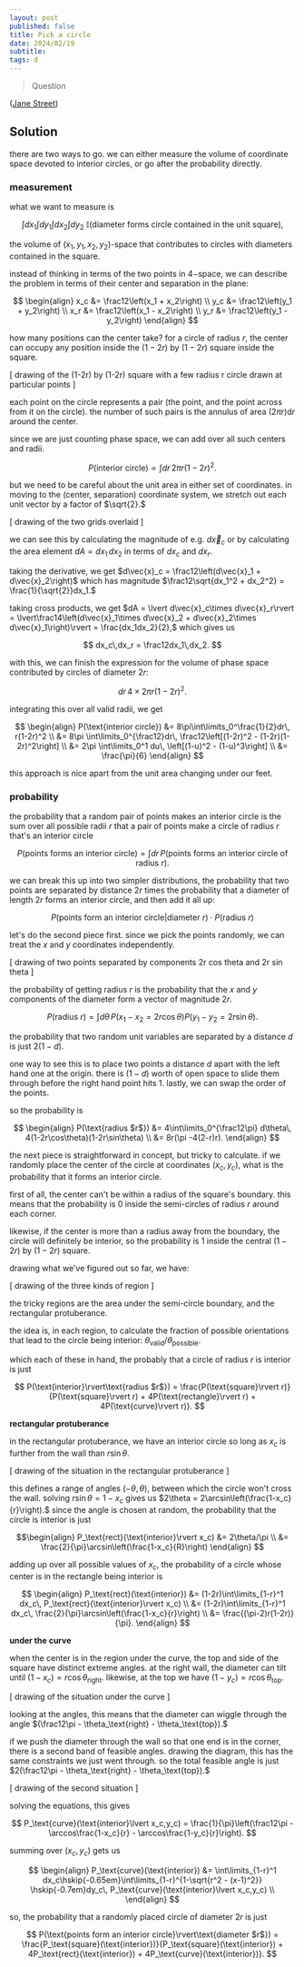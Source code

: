 ```yaml
---
layout: post
published: false
title: Pick a circle
date: 2024/02/19
subtitle:
tags: d
---
```


>Question

<!--more-->

([Jane Street](URL))

## Solution

there are two ways to go. we can either measure the volume of coordinate space devoted to interior circles, or go after the probability directly.


### measurement

what we want to measure is 

$$ \int dx_1 \int dy_1 \int dx_2 \int dy_2\ \mathbb{I}(\text{diameter forms circle contained in the unit square}), $$

the volume of $(x_1,y_1,x_2,y_2)$-space that contributes to circles with diameters contained in the square.

instead of thinking in terms of the two points in $4-$space, we can describe the problem in terms of their center and separation in the plane:

$$ \begin{align}
  x_c &= \frac12\left(x_1 + x_2\right) \\
  y_c &= \frac12\left(y_1 + y_2\right) \\
  x_r &= \frac12\left(x_1 - x_2\right) \\
  y_r &= \frac12\left(y_1 - y_2\right)
\end{align} $$

how many positions can the center take? for a circle of radius $r,$ the center can occupy any position inside the $(1-2r)$ by $(1-2r)$ square inside the square. 

[ drawing of the (1-2r) by (1-2r) square with a few radius r circle drawn at particular points ]

each point on the circle represents a pair (the point, and the point across from it on the circle). the number of such pairs is the annulus of area $(2\pi r)\text{d}r$ around the center. 

since we are just counting phase space, we can add over all such centers and radii. 

$$ P(\text{interior circle}) \propto \int dr\, 2\pi r(1-2r)^2. $$

but we need to be careful about the unit area in either set of coordinates. in moving to the (center, separation) coordinate system, we stretch out each unit vector by a factor of $\sqrt{2}.$ 

[ drawing of the two grids overlaid ]

we can see this by calculating the magnitude of e.g. $d\vec{x}_c$ or by calculating the area element $dA = dx_1\,dx_2$ in terms of $dx_c$ and $dx_r.$

taking the derivative, we get $d\vec{x}_c = \frac12\left(d\vec{x}_1 + d\vec{x}_2\right)$ which has magnitude $\frac12\sqrt{dx_1^2 + dx_2^2} = \frac{1}{\sqrt{2}}dx_1.$ 

taking cross products, we get $dA = \lvert d\vec{x}_c\times d\vec{x}_r\rvert = \lvert\frac14\left(d\vec{x}_1\times d\vec{x}_2 + d\vec{x}_2\times d\vec{x}_1\right)\rvert = \frac{dx_1dx_2}{2},$ which gives us 

$$ dx_c\,dx_r = \frac12dx_1\,dx_2. $$

with this, we can finish the expression for the volume of phase space contributed by circles of diameter $2r:$

$$ dr\,4\times 2\pi r(1-2r)^2. $$

integrating this over all valid radii, we get 

$$ \begin{align}
  P(\text{interior circle}) &= 8\pi\int\limits_0^\frac{1}{2}dr\, r(1-2r)^2 \\
                            &= 8\pi \int\limits_0^{\frac12}dr\, \frac12\left[(1-2r)^2 - (1-2r)(1-2r)^2\right] \\
                            &= 2\pi \int\limits_0^1 du\, \left[(1-u)^2 - (1-u)^3\right] \\
                            &= \frac{\pi}{6}
\end{align} $$

this approach is nice apart from the unit area changing under our feet. 

### probability

the probability that a random pair of points makes an interior circle is the sum over all possible radii $r$ that a pair of points make a circle of radius $r$ that's an interior circle

$$ P(\text{points forms an interior circle}) = \int dr\, P(\text{points forms an interior circle of radius $r$}). $$

we can break this up into two simpler distributions, the probability that two points are separated by distance $2r$ times the probability that a diameter of length $2r$ forms an interior circle, and then add it all up:

$$ P(\text{points form an interior circle}\rvert\text{diameter $r$}) \cdot P(\text{radius $r$}) $$

let's do the second piece first. since we pick the points randomly, we can treat the $x$ and $y$ coordinates independently. 

[ drawing of two points separated by components 2r cos theta and 2r sin theta ]

the probability of getting radius $r$ is the probability that the $x$ and $y$ components of the diameter form a vector of magnitude $2r.$ 

$$ P(\text{radius $r$}) = \int d\theta\, P(\text{$x_1-x_2 = 2r \cos\theta$})P(\text{$y_1-y_2 = 2r \sin\theta$}). $$

the probability that two random unit variables are separated by a distance $d$ is just $2(1-d).$ 

one way to see this is to place two points a distance $d$ apart with the left hand one at the origin. there is $(1-d)$ worth of open space to slide them through before the right hand point hits $1.$ lastly, we can swap the order of the points.

so the probability is

$$ \begin{align}
  P(\text{radius $r$}) &= 4\int\limits_0^{\frac12\pi} d\theta\, 4(1-2r\cos\theta)(1-2r\sin\theta) \\
  &= 8r(\pi -4(2-r)r). 
\end{align} $$

the next piece is straightforward in concept, but tricky to calculate. if we randomly place the center of the circle at coordinates $(x_c,y_c),$ what is the probability that it forms an interior circle.

first of all, the center can't be within a radius of the square's boundary. this means that the probability is $0$ inside the semi-circles of radius $r$ around each corner.

likewise, if the center is more than a radius away from the boundary, the circle will definitely be interior, so the probability is $1$ inside the central $(1-2r)$ by $(1-2r)$ square. 

drawing what we've figured out so far, we have:

[ drawing of the three kinds of region ]

the tricky regions are the area under the semi-circle boundary, and the rectangular protuberance. 

the idea is, in each region, to calculate the fraction of possible orientations that lead to the circle being interior: $\theta_\text{valid}/\theta_\text{possible}.$

which each of these in hand, the probably that a circle of radius $r$ is interior is just

$$ P(\text{interior}\rvert\text{radius $r$}) = \frac{P(\text{square}\rvert r)}{P(\text{square}\rvert r) + 4P(\text{rectangle}\rvert r) + 4P(\text{curve}\rvert r)}. $$

**rectangular protuberance**

in the rectangular protuberance, we have an interior circle so long as $x_c$ is further from the wall than $r\sin\theta.$

[ drawing of the situation in the rectangular protuberance ]

this defines a range of angles $(-\theta,\theta)$, between which the circle won't cross the wall. solving $r\sin\theta = 1-x_c$ gives us $2\theta = 2\arcsin\left(\frac{1-x_c}{r}\right).$ since the angle is chosen at random, the probability that the circle is interior is just 

$$\begin{align} 
  P_\text{rect}(\text{interior}\rvert x_c) &= 2\theta/\pi \\
  &= \frac{2}{\pi}\arcsin\left(\frac{1-x_c}{R}\right)
\end{align} $$

adding up over all possible values of $x_c,$ the probability of a circle whose center is in the rectangle being interior is

$$ \begin{align}
  P_\text{rect}(\text{interior}) &= (1-2r)\int\limits_{1-r}^1 dx_c\, P_\text{rect}(\text{interior}\rvert x_c)  \\
  &= (1-2r)\int\limits_{1-r}^1 dx_c\, \frac{2}{\pi}\arcsin\left(\frac{1-x_c}{r}\right) \\
  &= \frac{(\pi-2)r(1-2r)}{\pi}. 
\end{align} $$

**under the curve**

when the center is in the region under the curve, the top and side of the square have distinct extreme angles. at the right wall, the diameter can tilt until $(1-x_c) = r\cos\theta_\text{right}.$ likewise, at the top we have $(1-y_c) = r\cos\theta_\text{top}.$ 

[ drawing of the situation under the curve ]

looking at the angles, this means that the diameter can wiggle through the angle $(\frac12\pi - \theta_\text{right} - \theta_\text{top}).$ 

if we push the diameter through the wall so that one end is in the corner, there is a second band of feasible angles. drawing the diagram, this has the same constraints we just went through. so the total feasible angle is just $2(\frac12\pi - \theta_\text{right} - \theta_\text{top}).$

[ drawing of the second situation ]

solving the equations, this gives

$$ P_\text{curve}(\text{interior}\lvert x_c,y_c) = \frac{1}{\pi}\left(\frac12\pi - \arccos\frac{1-x_c}{r} - \arccos\frac{1-y_c}{r}\right). $$

summing over $(x_c,y_c)$ gets us

$$ 
  \begin{align}
    P_\text{curve}(\text{interior}) &= \int\limits_{1-r}^1 dx_c\hskip{-0.65em}\int\limits_{1-r}^{1-\sqrt{r^2 - (x-1)^2}} \hskip{-0.7em}dy_c\, P_\text{curve}(\text{interior}\lvert x_c,y_c) \\
  \end{align} 
$$
  
so, the probability that a randomly placed circle of diameter $2r$ is just

$$ P(\text{points form an interior circle}\rvert\text{diameter $r$}) = \frac{P_\text{square}(\text{interior})}{P_\text{square}(\text{interior}) + 4P_\text{rect}(\text{interior}) + 4P_\text{curve}(\text{interior})}. $$


<br>
